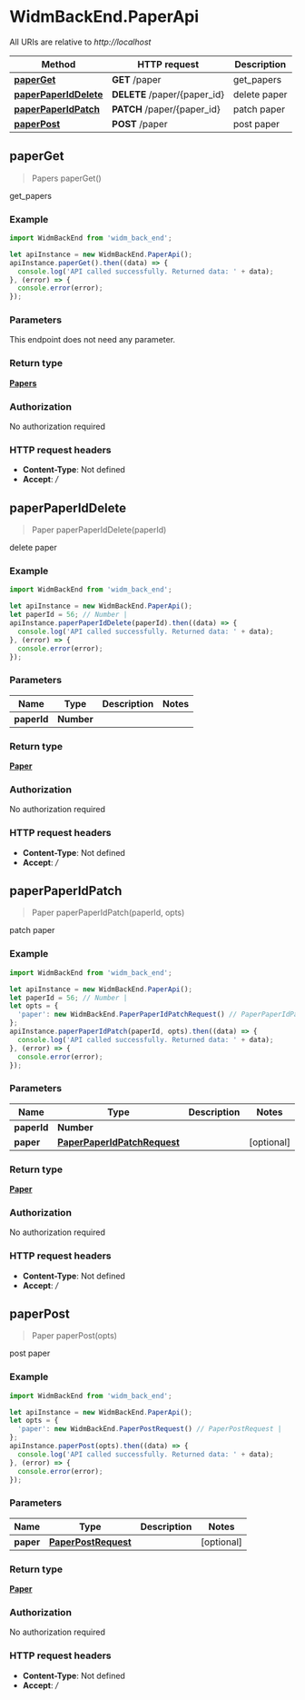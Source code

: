 # WidmBackEnd.PaperApi

All URIs are relative to *http://localhost*

Method | HTTP request | Description
------------- | ------------- | -------------
[**paperGet**](PaperApi.md#paperGet) | **GET** /paper | get_papers
[**paperPaperIdDelete**](PaperApi.md#paperPaperIdDelete) | **DELETE** /paper/{paper_id} | delete paper
[**paperPaperIdPatch**](PaperApi.md#paperPaperIdPatch) | **PATCH** /paper/{paper_id} | patch paper
[**paperPost**](PaperApi.md#paperPost) | **POST** /paper | post paper



## paperGet

> Papers paperGet()

get_papers

### Example

```javascript
import WidmBackEnd from 'widm_back_end';

let apiInstance = new WidmBackEnd.PaperApi();
apiInstance.paperGet().then((data) => {
  console.log('API called successfully. Returned data: ' + data);
}, (error) => {
  console.error(error);
});

```

### Parameters

This endpoint does not need any parameter.

### Return type

[**Papers**](Papers.md)

### Authorization

No authorization required

### HTTP request headers

- **Content-Type**: Not defined
- **Accept**: */*


## paperPaperIdDelete

> Paper paperPaperIdDelete(paperId)

delete paper

### Example

```javascript
import WidmBackEnd from 'widm_back_end';

let apiInstance = new WidmBackEnd.PaperApi();
let paperId = 56; // Number | 
apiInstance.paperPaperIdDelete(paperId).then((data) => {
  console.log('API called successfully. Returned data: ' + data);
}, (error) => {
  console.error(error);
});

```

### Parameters


Name | Type | Description  | Notes
------------- | ------------- | ------------- | -------------
 **paperId** | **Number**|  | 

### Return type

[**Paper**](Paper.md)

### Authorization

No authorization required

### HTTP request headers

- **Content-Type**: Not defined
- **Accept**: */*


## paperPaperIdPatch

> Paper paperPaperIdPatch(paperId, opts)

patch paper

### Example

```javascript
import WidmBackEnd from 'widm_back_end';

let apiInstance = new WidmBackEnd.PaperApi();
let paperId = 56; // Number | 
let opts = {
  'paper': new WidmBackEnd.PaperPaperIdPatchRequest() // PaperPaperIdPatchRequest | 
};
apiInstance.paperPaperIdPatch(paperId, opts).then((data) => {
  console.log('API called successfully. Returned data: ' + data);
}, (error) => {
  console.error(error);
});

```

### Parameters


Name | Type | Description  | Notes
------------- | ------------- | ------------- | -------------
 **paperId** | **Number**|  | 
 **paper** | [**PaperPaperIdPatchRequest**](PaperPaperIdPatchRequest.md)|  | [optional] 

### Return type

[**Paper**](Paper.md)

### Authorization

No authorization required

### HTTP request headers

- **Content-Type**: Not defined
- **Accept**: */*


## paperPost

> Paper paperPost(opts)

post paper

### Example

```javascript
import WidmBackEnd from 'widm_back_end';

let apiInstance = new WidmBackEnd.PaperApi();
let opts = {
  'paper': new WidmBackEnd.PaperPostRequest() // PaperPostRequest | 
};
apiInstance.paperPost(opts).then((data) => {
  console.log('API called successfully. Returned data: ' + data);
}, (error) => {
  console.error(error);
});

```

### Parameters


Name | Type | Description  | Notes
------------- | ------------- | ------------- | -------------
 **paper** | [**PaperPostRequest**](PaperPostRequest.md)|  | [optional] 

### Return type

[**Paper**](Paper.md)

### Authorization

No authorization required

### HTTP request headers

- **Content-Type**: Not defined
- **Accept**: */*

